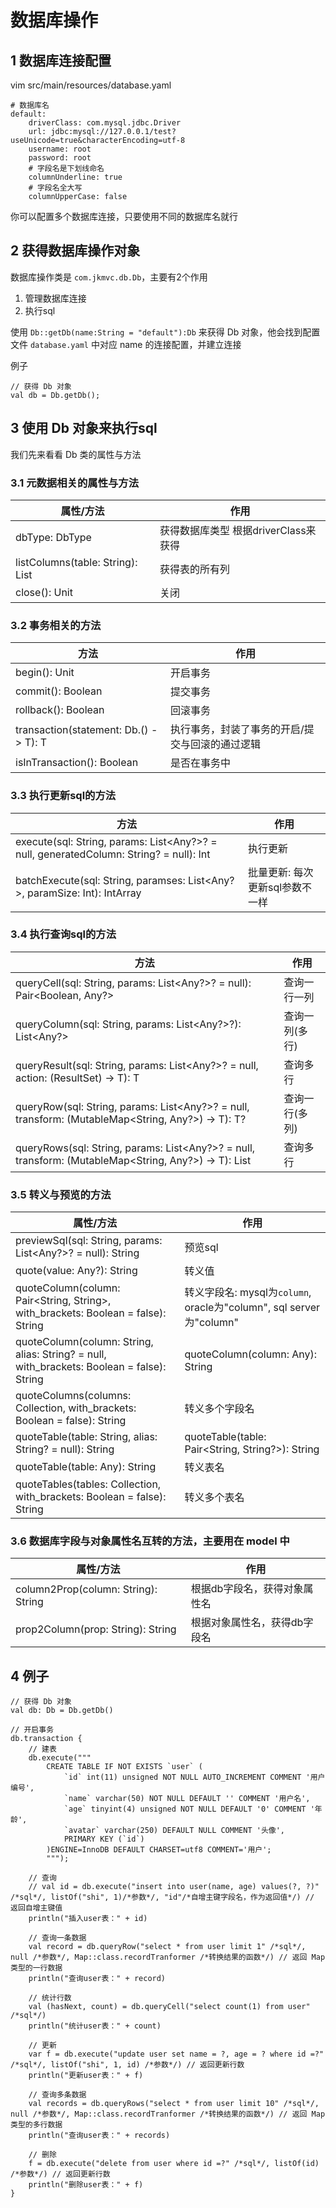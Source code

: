 # 数据库操作

## 1 数据库连接配置

vim src/main/resources/database.yaml

```
# 数据库名
default:
    driverClass: com.mysql.jdbc.Driver
    url: jdbc:mysql://127.0.0.1/test?useUnicode=true&characterEncoding=utf-8
    username: root
    password: root
    # 字段名是下划线命名
    columnUnderline: true
    # 字段名全大写
    columnUpperCase: false
```

你可以配置多个数据库连接，只要使用不同的数据库名就行


## 2 获得数据库操作对象

数据库操作类是 `com.jkmvc.db.Db`，主要有2个作用
1. 管理数据库连接
2. 执行sql

使用 `Db::getDb(name:String = "default"):Db` 来获得 Db 对象，他会找到配置文件 `database.yaml` 中对应 name 的连接配置，并建立连接

例子

```
// 获得 Db 对象
val db = Db.getDb();
```

## 3 使用 Db 对象来执行sql

我们先来看看 Db 类的属性与方法

### 3.1 元数据相关的属性与方法

属性/方法 | 作用
--- | ---
dbType: DbType | 获得数据库类型 根据driverClass来获得
listColumns(table: String): List<String> | 获得表的所有列
close(): Unit | 关闭

### 3.2 事务相关的方法

方法 | 作用
--- | ---
begin(): Unit | 开启事务
commit(): Boolean | 提交事务
rollback(): Boolean | 回滚事务
transaction(statement: Db.() -> T): T | 执行事务，封装了事务的开启/提交与回滚的通过逻辑
isInTransaction(): Boolean | 是否在事务中

### 3.3 执行更新sql的方法

方法 | 作用
--- | ---
execute(sql: String, params: List<Any?>? = null, generatedColumn: String? = null): Int | 执行更新
batchExecute(sql: String, paramses: List<Any?>, paramSize: Int): IntArray | 批量更新: 每次更新sql参数不一样

### 3.4 执行查询sql的方法

方法 | 作用
--- | ---
queryCell(sql: String, params: List<Any?>? = null): Pair<Boolean, Any?> | 查询一行一列
queryColumn(sql: String, params: List<Any?>?): List<Any?> | 查询一列(多行)
queryResult(sql: String, params: List<Any?>? = null, action: (ResultSet) -> T): T | 查询多行
queryRow(sql: String, params: List<Any?>? = null, transform: (MutableMap<String, Any?>) -> T): T? | 查询一行(多列)
queryRows(sql: String, params: List<Any?>? = null, transform: (MutableMap<String, Any?>) -> T): List<T> | 查询多行

### 3.5 转义与预览的方法

属性/方法 | 作用
--- | ---
previewSql(sql: String, params: List<Any?>? = null): String | 预览sql
quote(value: Any?): String | 转义值
quoteColumn(column: Pair<String, String>, with_brackets: Boolean = false): String | 转义字段名: mysql为`column`, oracle为"column", sql server为"column"
quoteColumn(column: String, alias: String? = null, with_brackets: Boolean = false): String | quoteColumn(column: Any): String | 转义字段名
quoteColumns(columns: Collection<Any>, with_brackets: Boolean = false): String | 转义多个字段名
quoteTable(table: String, alias: String? = null): String | quoteTable(table: Pair<String, String?>): String | 转义表名: mysql为`table`, oracle为"table", sql server为"table" table
quoteTable(table: Any): String | 转义表名
quoteTables(tables: Collection<Any>, with_brackets: Boolean = false): String | 转义多个表名

### 3.6 数据库字段与对象属性名互转的方法，主要用在 model 中

属性/方法 | 作用
--- | ---
column2Prop(column: String): String | 根据db字段名，获得对象属性名
prop2Column(prop: String): String | 根据对象属性名，获得db字段名

## 4 例子

```
// 获得 Db 对象
val db: Db = Db.getDb()

// 开启事务
db.transaction {
    // 建表
    db.execute("""
        CREATE TABLE IF NOT EXISTS `user` (
            `id` int(11) unsigned NOT NULL AUTO_INCREMENT COMMENT '用户编号',
            `name` varchar(50) NOT NULL DEFAULT '' COMMENT '用户名',
            `age` tinyint(4) unsigned NOT NULL DEFAULT '0' COMMENT '年龄',
            `avatar` varchar(250) DEFAULT NULL COMMENT '头像',
            PRIMARY KEY (`id`)
        )ENGINE=InnoDB DEFAULT CHARSET=utf8 COMMENT='用户';
        """);

    // 查询
    // val id = db.execute("insert into user(name, age) values(?, ?)" /*sql*/, listOf("shi", 1)/*参数*/, "id"/*自增主键字段名，作为返回值*/) // 返回自增主键值
    println("插入user表：" + id)

    // 查询一条数据
    val record = db.queryRow("select * from user limit 1" /*sql*/, null /*参数*/, Map::class.recordTranformer /*转换结果的函数*/) // 返回 Map 类型的一行数据
    println("查询user表：" + record)

    // 统计行数
    val (hasNext, count) = db.queryCell("select count(1) from user" /*sql*/)
    println("统计user表：" + count)

    // 更新
    var f = db.execute("update user set name = ?, age = ? where id =?" /*sql*/, listOf("shi", 1, id) /*参数*/) // 返回更新行数
    println("更新user表：" + f)

    // 查询多条数据
    val records = db.queryRows("select * from user limit 10" /*sql*/, null /*参数*/, Map::class.recordTranformer /*转换结果的函数*/) // 返回 Map 类型的多行数据
    println("查询user表：" + records)

    // 删除 
    f = db.execute("delete from user where id =?" /*sql*/, listOf(id) /*参数*/) // 返回更新行数
    println("删除user表：" + f)
}
```